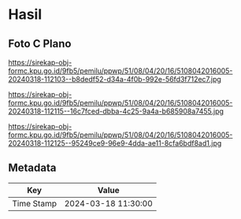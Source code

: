 # Hasil

## Foto C Plano

https://sirekap-obj-formc.kpu.go.id/9fb5/pemilu/ppwp/51/08/04/20/16/5108042016005-20240318-112103--b8dedf52-d34a-4f0b-992e-56fd3f712ec7.jpg

https://sirekap-obj-formc.kpu.go.id/9fb5/pemilu/ppwp/51/08/04/20/16/5108042016005-20240318-112115--16c7fced-dbba-4c25-9a4a-b685908a7455.jpg

https://sirekap-obj-formc.kpu.go.id/9fb5/pemilu/ppwp/51/08/04/20/16/5108042016005-20240318-112125--95249ce9-96e9-4dda-ae11-8cfa6bdf8ad1.jpg


## Metadata

| Key        | Value               |
| ---------- | ------------------- |
| Time Stamp | 2024-03-18 11:30:00 |




